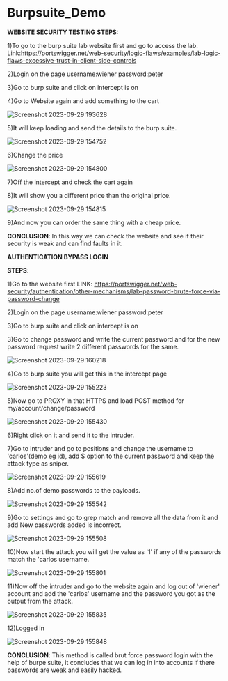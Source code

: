 # Burpsuite_Demo
**WEBSITE SECURITY TESTING**
**STEPS:**

1)To go to the burp suite lab website first and go to access the lab.
  Link:https://portswigger.net/web-security/logic-flaws/examples/lab-logic-flaws-excessive-trust-in-client-side-controls

2)Login on the page
  username:wiener
  password:peter

3)Go to burp suite and click on intercept is on

4)Go to Website again and add something to the cart

![Screenshot 2023-09-29 193628](https://github.com/MagnusNazareth/BurpSuite_Demo/assets/126322540/cf0b9b08-a2c7-48ae-a6f8-e33c6177a654)

5)It will keep loading and send the details to the burp suite.

![Screenshot 2023-09-29 154752](https://github.com/MagnusNazareth/BurpSuite_Demo/assets/126322540/4a65b177-411d-4236-9a98-fd962592dd1d)

6)Change the price

![Screenshot 2023-09-29 154800](https://github.com/MagnusNazareth/BurpSuite_Demo/assets/126322540/6203c895-beaf-4683-851b-2614ac495bb6)

7)Off the intercept and check the cart again

8)It will show you a different price than the original price.

![Screenshot 2023-09-29 154815](https://github.com/MagnusNazareth/BurpSuite_Demo/assets/126322540/00936035-4d0c-4cdf-9b41-dc3909234aad)

9)And now you can order the same thing with a cheap price.

**CONCLUSION**: In this way we can check the website and see if their security is weak and can find faults in it.


**AUTHENTICATION BYPASS LOGIN**

**STEPS**:

1)Go to the website first
LINK: https://portswigger.net/web-security/authentication/other-mechanisms/lab-password-brute-force-via-password-change

2)Login on the page
  username:wiener
  password:peter

3)Go to burp suite and click on intercept is on

3)Go to change password and write the current password and for the new password request write 2 different passwords for the same.

![Screenshot 2023-09-29 160218](https://github.com/MagnusNazareth/BurpSuite_Demo/assets/126322540/40bb65be-6521-464c-8f19-cfff26d03421)

4)Go to burp suite you will get this in the intercept page

![Screenshot 2023-09-29 155223](https://github.com/MagnusNazareth/BurpSuite_Demo/assets/126322540/48df78a6-efe2-4103-9788-cfa1b91cf5a9)

5)Now go to PROXY in that HTTPS and load POST method for my/account/change/password

![Screenshot 2023-09-29 155430](https://github.com/MagnusNazareth/BurpSuite_Demo/assets/126322540/0cd41f9c-4f0f-46a9-b667-006f7572242a)

6)Right click on it and send it to the intruder.

7)Go to intruder and go to positions and change the username to 'carlos'(demo eg id), add $ option to the current password and keep the attack type as sniper.
   
![Screenshot 2023-09-29 155619](https://github.com/MagnusNazareth/BurpSuite_Demo/assets/126322540/a6852ffd-5cc0-47ab-b90c-e8468adfe3fc)

8)Add no.of demo passwords to the payloads.

![Screenshot 2023-09-29 155542](https://github.com/MagnusNazareth/BurpSuite_Demo/assets/126322540/155e4f14-343b-4c71-84b4-aab62438ea60)

9)Go to settings and go to grep match and remove all the data from it and add New passwords added is incorrect.

![Screenshot 2023-09-29 155508](https://github.com/MagnusNazareth/BurpSuite_Demo/assets/126322540/86313027-491e-4e0e-8ea7-801a2523b1e1)

10)Now start the attack you will get the value as '1' if any of the passwords match the 'carlos username.

![Screenshot 2023-09-29 155801](https://github.com/MagnusNazareth/BurpSuite_Demo/assets/126322540/c21c550a-a07e-4c9b-8cb0-703cdcbb6ad2)

11)Now off the intruder and go to the website again and log out of 'wiener' account and add the 'carlos' username and the password you got as the output from the attack.

![Screenshot 2023-09-29 155835](https://github.com/MagnusNazareth/BurpSuite_Demo/assets/126322540/808416e5-65a9-43f9-a723-c8e6e508fae4)

12)Logged in
    
![Screenshot 2023-09-29 155848](https://github.com/MagnusNazareth/BurpSuite_Demo/assets/126322540/195b9ed4-aa07-4829-b68d-e95e233bf7b5)

**CONCLUSION**: This method is called brut force password login with the help of burpe suite, it concludes that we can log in into accounts if there passwords are weak and easily hacked.
